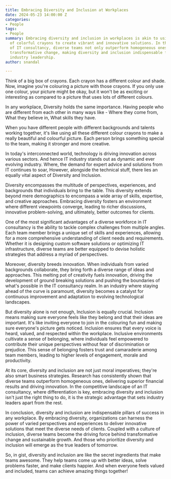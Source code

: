 ```yaml
---
title: Embracing Diversity and Inclusion at Workplaces
date: 2024-05-23 14:00:00 Z
categories:
- People
tags:
- People
summary: Embracing diversity and inclusion in workplaces is akin to using a multitude
  of colorful crayons to create vibrant and innovative solutions. In the dynamic realm 
  of IT consultancy, diverse teams not only outperform homogeneous ones but also drive
  transformative change, making diversity and inclusion indispensable for success and 
  industry leadership.
author: snandal

---
```


Think of a big box of crayons. Each crayon has a different colour and shade. 
Now, imagine you're colouring a picture with those crayons. If you only use one colour, your picture might be okay, but it won't be as exciting or interesting as compared to a picture that uses lots of different colours.

In any workplace, Diversity holds the same importance. Having people who are different from each other in many ways like - Where they come from, What they believe in, What skills they have.

When you have different people with different backgrounds and talents working together, it's like using all these different colour crayons to make a really beautiful and colourful picture. Each person brings something special to the team, making it stronger and more creative.

In today's interconnected world, technology is driving innovation across various sectors. And hence IT industry stands out as dynamic and ever evolving industry. Where, the demand for expert advice and solutions from IT continues to soar, However, alongside the technical stuff, there lies an equally vital aspect of Diversity and Inclusion.

Diversity encompasses the multitude of perspectives, experiences, and backgrounds that individuals bring to the table. 
This diversity extends beyond mere demographics to encompass a wide array of skills, expertise, and creative approaches. 
Embracing diversity fosters an environment where different viewpoints converge, leading to richer discussions, innovative problem-solving, and ultimately, better outcomes for clients.

One of the most significant advantages of a diverse workforce in IT consultancy is the ability to tackle complex challenges from multiple angles. 
Each team member brings a unique set of skills and experiences, allowing for a more comprehensive understanding of client needs and requirements. 
Whether it is designing custom software solutions or optimizing IT infrastructure, diverse teams are better equipped to devise holistic strategies that address a myriad of perspectives.

Moreover, diversity breeds innovation. When individuals from varied backgrounds collaborate, they bring forth a diverse range of ideas and approaches. 
This melting pot of creativity fuels innovation, driving the development of ground breaking solutions and pushing the boundaries of what's possible in the IT consultancy realm. In an industry where staying ahead of the curve is paramount, diversity becomes a catalyst for continuous improvement and adaptation to evolving technological landscapes.

But diversity alone is not enough, Inclusion is equally crucial. 
Inclusion means making sure everyone feels like they belong and that their ideas are important. It's like inviting everyone to join in the colouring fun and making sure everyone's picture gets noticed. Inclusion ensures that every voice is heard, valued, and respected within the workplace. Inclusive environments cultivate a sense of belonging, where individuals feel empowered to contribute their unique perspectives without fear of discrimination or prejudice. This sense of belonging fosters trust and camaraderie among team members, leading to higher levels of engagement, morale and productivity.

At its core, diversity and inclusion are not just moral imperatives; they're also smart business strategies. Research has consistently shown that diverse teams outperform homogeneous ones, delivering superior financial results and driving innovation. In the competitive landscape of an IT consultancy, where differentiation is key, embracing diversity and inclusion isn't just the right thing to do, it is the strategic advantage that sets industry leaders apart from the rest.

In conclusion, diversity and inclusion are indispensable pillars of success in any workplace. By embracing diversity, organizations can harness the power 
of varied perspectives and experiences to deliver innovative solutions that meet the diverse needs of clients. Coupled with a culture of inclusion, diverse teams become the driving force behind transformative change and sustainable growth. And those who prioritize diversity and inclusion will emerge as the true leaders of tomorrow.

So, in gist, diversity and inclusion are like the secret ingredients that make teams awesome. They help teams come up with better ideas, solve problems faster, and make clients happier. And when everyone feels valued and included, teams can achieve amazing things together!
